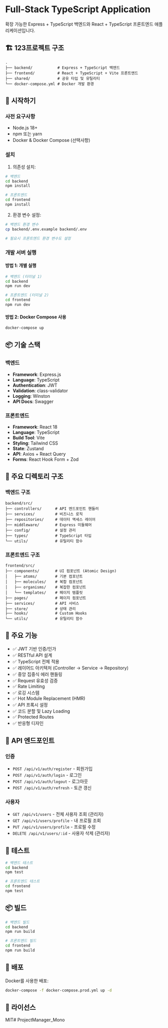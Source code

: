 # Full-Stack TypeScript Application

확장 가능한 Express + TypeScript 백엔드와 React + TypeScript 프론트엔드 애플리케이션입니다.

## 🏗 123프로젝트 구조

```
.
├── backend/           # Express + TypeScript 백엔드
├── frontend/          # React + TypeScript + Vite 프론트엔드
├── shared/            # 공유 타입 및 유틸리티
└── docker-compose.yml # Docker 개발 환경
```

## 🚀 시작하기

### 사전 요구사항

- Node.js 18+
- npm 또는 yarn
- Docker & Docker Compose (선택사항)

### 설치

1. 의존성 설치:

```bash
# 백엔드
cd backend
npm install

# 프론트엔드
cd frontend
npm install
```

2. 환경 변수 설정:

```bash
# 백엔드 환경 변수
cp backend/.env.example backend/.env

# 필요시 프론트엔드 환경 변수도 설정
```

### 개발 서버 실행

#### 방법 1: 개별 실행

```bash
# 백엔드 (터미널 1)
cd backend
npm run dev

# 프론트엔드 (터미널 2)
cd frontend
npm run dev
```

#### 방법 2: Docker Compose 사용

```bash
docker-compose up
```

## 📦 기술 스택

### 백엔드

- **Framework**: Express.js
- **Language**: TypeScript
- **Authentication**: JWT
- **Validation**: class-validator
- **Logging**: Winston
- **API Docs**: Swagger

### 프론트엔드

- **Framework**: React 18
- **Language**: TypeScript
- **Build Tool**: Vite
- **Styling**: Tailwind CSS
- **State**: Zustand
- **API**: Axios + React Query
- **Forms**: React Hook Form + Zod

## 📁 주요 디렉토리 구조

### 백엔드 구조

```
backend/src/
├── controllers/      # API 엔드포인트 핸들러
├── services/         # 비즈니스 로직
├── repositories/     # 데이터 액세스 레이어
├── middleware/       # Express 미들웨어
├── config/           # 설정 관리
├── types/            # TypeScript 타입
└── utils/            # 유틸리티 함수
```

### 프론트엔드 구조

```
frontend/src/
├── components/       # UI 컴포넌트 (Atomic Design)
│   ├── atoms/        # 기본 컴포넌트
│   ├── molecules/    # 복합 컴포넌트
│   ├── organisms/    # 복잡한 컴포넌트
│   └── templates/    # 페이지 템플릿
├── pages/            # 페이지 컴포넌트
├── services/         # API 서비스
├── store/            # 상태 관리
├── hooks/            # Custom Hooks
└── utils/            # 유틸리티 함수
```

## 🔧 주요 기능

- ✅ JWT 기반 인증/인가
- ✅ RESTful API 설계
- ✅ TypeScript 전체 적용
- ✅ 레이어드 아키텍처 (Controller → Service → Repository)
- ✅ 중앙 집중식 에러 핸들링
- ✅ Request 유효성 검증
- ✅ Rate Limiting
- ✅ 로깅 시스템
- ✅ Hot Module Replacement (HMR)
- ✅ API 프록시 설정
- ✅ 코드 분할 및 Lazy Loading
- ✅ Protected Routes
- ✅ 반응형 디자인

## 📝 API 엔드포인트

### 인증

- `POST /api/v1/auth/register` - 회원가입
- `POST /api/v1/auth/login` - 로그인
- `POST /api/v1/auth/logout` - 로그아웃
- `POST /api/v1/auth/refresh` - 토큰 갱신

### 사용자

- `GET /api/v1/users` - 전체 사용자 조회 (관리자)
- `GET /api/v1/users/profile` - 내 프로필 조회
- `PUT /api/v1/users/profile` - 프로필 수정
- `DELETE /api/v1/users/:id` - 사용자 삭제 (관리자)

## 🧪 테스트

```bash
# 백엔드 테스트
cd backend
npm test

# 프론트엔드 테스트
cd frontend
npm test
```

## 📦 빌드

```bash
# 백엔드 빌드
cd backend
npm run build

# 프론트엔드 빌드
cd frontend
npm run build
```

## 🚀 배포

Docker를 사용한 배포:

```bash
docker-compose -f docker-compose.prod.yml up -d
```

## 📄 라이선스

MIT# ProjectManager_Mono
